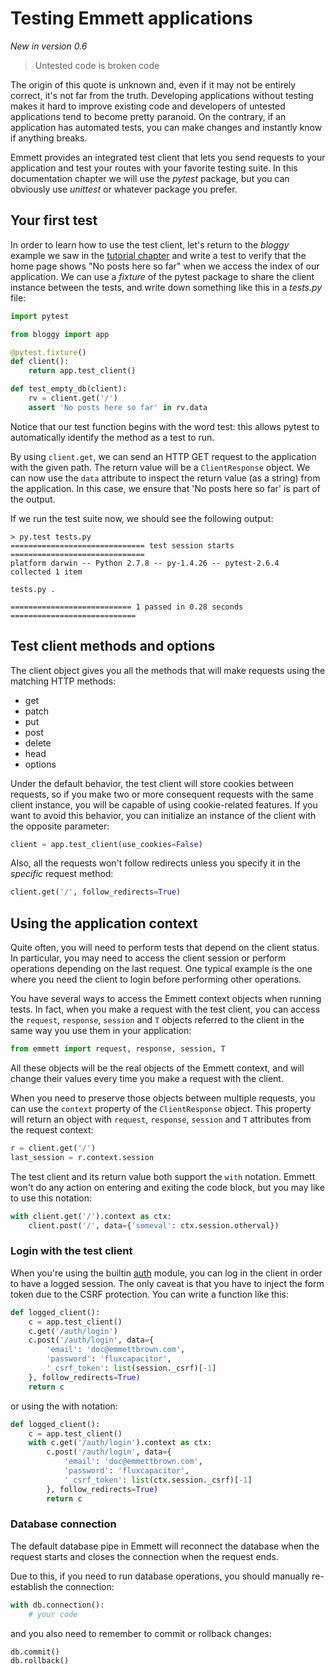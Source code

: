 Testing Emmett applications
===========================
*New in version 0.6*

> Untested code is broken code

The origin of this quote is unknown and, even if it may not be entirely correct, it's not far from the truth. Developing applications without testing makes it hard to improve existing code and developers of untested applications tend to become pretty paranoid. On the contrary, if an application has automated tests, you can make changes and instantly know if anything breaks.

Emmett provides an integrated test client that lets you send requests to your application and test your routes with your favorite testing suite. In this documentation chapter we will use the *pytest* package, but you can obviously use *unittest* or whatever package you prefer.


Your first test
---------------

In order to learn how to use the test client, let's return to the *bloggy* example we saw in the [tutorial chapter](./tutorial) and write a test to verify that the home page shows "No posts here so far" when we access the index of our application. We can use a *fixture* of the pytest package to share the client instance between the tests, and write down something like this in a *tests.py* file:

```python
import pytest

from bloggy import app

@pytest.fixture()
def client():
    return app.test_client()

def test_empty_db(client):
    rv = client.get('/')
    assert 'No posts here so far' in rv.data
```

Notice that our test function begins with the word test: this allows pytest to automatically identify the method as a test to run.

By using `client.get`, we can send an HTTP GET request to the application with the given path. The return value will be a `ClientResponse` object. We can now use the `data` attribute to inspect the return value (as a string) from the application. In this case, we ensure that 'No posts here so far' is part of the output.

If we run the test suite now, we should see the following output:

```
> py.test tests.py
============================== test session starts ==============================
platform darwin -- Python 2.7.8 -- py-1.4.26 -- pytest-2.6.4
collected 1 item

tests.py .

=========================== 1 passed in 0.28 seconds ============================
```

Test client methods and options
-------------------------------

The client object gives you all the methods that will make requests using the matching HTTP methods:

- get
- patch
- put
- post
- delete
- head
- options

Under the default behavior, the test client will store cookies between requests, so if you make two or more consequent requests with the same client instance, you will be capable of using cookie-related features. If you want to avoid this behavior, you can initialize an instance of the client with the opposite parameter:

```python
client = app.test_client(use_cookies=False)
```

Also, all the requests won't follow redirects unless you specify it in the *specific* request method:

```python
client.get('/', follow_redirects=True)
```

Using the application context
-----------------------------

Quite often, you will need to perform tests that depend on the client status. In particular, you may need to access the client session or perform operations depending on the last request. One typical example is the one where you need the client to login before performing other operations.

You have several ways to access the Emmett context objects when running tests. In fact, when you make a request with the test client, you can access the `request`, `response`, `session` and `T` objects referred to the client in the same way you use them in your application:

```python
from emmett import request, response, session, T
```

All these objects will be the real objects of the Emmett context, and will change their values every time you make a request with the client.

When you need to preserve those objects between multiple requests, you can use the `context` property of the `ClientResponse` object. This property will return an object with `request`, `response`, `session` and `T` attributes from the request context:

```python
r = client.get('/')
last_session = r.context.session
```

The test client and its return value both support the `with` notation. Emmett won't do any action on entering and exiting the code block, but you may like to use this notation:

```python
with client.get('/').context as ctx:
    client.post('/', data={'someval': ctx.session.otherval})
```

### Login with the test client

When you're using the builtin [auth](./auth) module, you can log in the client in order to have a logged session. The only caveat is that you have to inject the form token due to the CSRF protection. You can write a function like this:

```python
def logged_client():
    c = app.test_client()
    c.get('/auth/login')
    c.post('/auth/login', data={
        'email': 'doc@emmettbrown.com',
        'password': 'fluxcapacitor',
        '_csrf_token': list(session._csrf)[-1]
    }, follow_redirects=True)
    return c
```

or using the with notation:

```python
def logged_client():
    c = app.test_client()
    with c.get('/auth/login').context as ctx:
        c.post('/auth/login', data={
            'email': 'doc@emmettbrown.com',
            'password': 'fluxcapacitor',
            '_csrf_token': list(ctx.session._csrf)[-1]
        }, follow_redirects=True)
        return c
```

### Database connection

The default database pipe in Emmett will reconnect the database when the request starts and closes the connection when the request ends.

Due to this, if you need to run database operations, you should manually re-establish the connection:

```python
with db.connection():
    # your code
```

and you also need to remember to commit or rollback changes:

```python
db.commit()
db.rollback()
```
